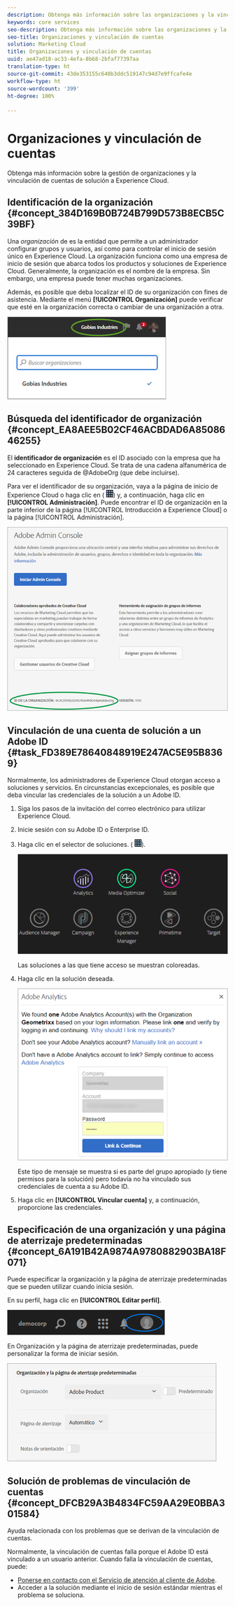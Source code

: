 ```yaml
---
description: Obtenga más información sobre las organizaciones y la vinculación de cuentas de solución a Experience Cloud.
keywords: core services
seo-description: Obtenga más información sobre las organizaciones y la vinculación de cuentas de solución a Experience Cloud.
seo-title: Organizaciones y vinculación de cuentas
solution: Marketing Cloud
title: Organizaciones y vinculación de cuentas
uuid: ae47ad18-ac33-4efa-8b68-2bfaf77397aa
translation-type: ht
source-git-commit: 43de353155c640b3ddc519147c94d7e9ffcafe4e
workflow-type: ht
source-wordcount: '399'
ht-degree: 100%

---
```



# Organizaciones y vinculación de cuentas

Obtenga más información sobre la gestión de organizaciones y la vinculación de cuentas de solución a Experience Cloud.

## Identificación de la organización {#concept_384D169B0B724B799D573B8ECB5C39BF}

Una *organización* de  es la entidad que permite a un administrador configurar grupos y usuarios, así como para controlar el inicio de sesión único en Experience Cloud. La organización funciona como una empresa de inicio de sesión que abarca todos los productos y soluciones de Experience Cloud. Generalmente, la organización es el nombre de la empresa. Sin embargo, una empresa puede tener muchas organizaciones.

Además, es posible que deba localizar el ID de su organización con fines de asistencia. Mediante el menú **[!UICONTROL Organización]** puede verificar que esté en la organización correcta o cambiar de una organización a otra.

![Resultado de los pasos](assets/organization-switch.png)

## Búsqueda del identificador de organización {#concept_EA8AEE5B02CF46ACBDAD6A8508646255}

El **identificador de organización** es el ID asociado con la empresa que ha seleccionado en Experience Cloud. Se trata de una cadena alfanumérica de 24 caracteres seguida de @AdobeOrg (que debe incluirse).

Para ver el identificador de su organización, vaya a la página de inicio de Experience Cloud o haga clic en ( ![](assets/menu-icon.png)) y, a continuación, haga clic en **[!UICONTROL Administración]**. Puede encontrar el ID de organización en la parte inferior de la página [!UICONTROL Introducción a Experience Cloud] o la página [!UICONTROL Administración].

![](assets/administration-page.png)

## Vinculación de una cuenta de solución a un Adobe ID {#task_FD389E78640848919E247AC5E95B8369}

Normalmente, los administradores de Experience Cloud otorgan acceso a soluciones y servicios. En circunstancias excepcionales, es posible que deba vincular las credenciales de la solución a un Adobe ID.

1. Siga los pasos de la invitación del correo electrónico para utilizar Experience Cloud.
1. Inicie sesión con su Adobe ID o Enterprise ID.
1. Haga clic en el selector de soluciones. ( ![](assets/menu-icon.png)).

   ![](assets/solutions-active.png)

   Las soluciones a las que tiene acceso se muestran coloreadas.
1. Haga clic en la solución deseada.

   ![](assets/analytics-link-accounts.png)

   Este tipo de mensaje se muestra si es parte del grupo apropiado (y tiene permisos para la solución) pero todavía no ha vinculado sus credenciales de cuenta a su Adobe ID.
1. Haga clic en **[!UICONTROL Vincular cuenta]** y, a continuación, proporcione las credenciales.

## Especificación de una organización y una página de aterrizaje predeterminadas {#concept_6A191B42A9874A9780882903BA18F071}

Puede especificar la organización y la página de aterrizaje predeterminadas que se pueden utilizar cuando inicia sesión.

En su perfil, haga clic en **[!UICONTROL Editar perfil]**.

![](assets/edit-profile.png)

En Organización y la página de aterrizaje predeterminadas, puede personalizar la forma de iniciar sesión.

![](assets/default-organization.png)

## Solución de problemas de vinculación de cuentas {#concept_DFCB29A3B4834FC59AA29E0BBA301584}

Ayuda relacionada con los problemas que se derivan de la vinculación de cuentas.

Normalmente, la vinculación de cuentas falla porque el Adobe ID está vinculado a un usuario anterior. Cuando falla la vinculación de cuentas, puede:

* [Ponerse en contacto con el Servicio de atención al cliente de Adobe](https://helpx.adobe.com/es/marketing-cloud/contact-support.html).
* Acceder a la solución mediante el inicio de sesión estándar mientras el problema se soluciona.
